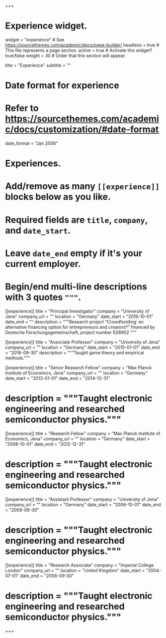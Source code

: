 +++
# Experience widget.
widget = "experience"  # See https://sourcethemes.com/academic/docs/page-builder/
headless = true  # This file represents a page section.
active = true  # Activate this widget? true/false
weight = 30  # Order that this section will appear.

title = "Experience"
subtitle = ""

# Date format for experience
#   Refer to https://sourcethemes.com/academic/docs/customization/#date-format
date_format = "Jan 2006"

# Experiences.
#   Add/remove as many `[[experience]]` blocks below as you like.
#   Required fields are `title`, `company`, and `date_start`.
#   Leave `date_end` empty if it's your current employer.
#   Begin/end multi-line descriptions with 3 quotes `"""`.
[[experience]]
  title = "Principal Investigator"
  company = "University of Jena"
  company_url = ""
  location = "Germany"
  date_start = "2016-10-01"
  date_end = ""
  description = """Research project “Crowdfunding: an alternative financing option for entrepreneurs and creators?” financed by Deutsche Forschungsgemeinschaft, project number 628902
  """

[[experience]]
  title = "Associate Professor"
  company = "University of Jena"
  company_url = ""
  location = "Germany"
  date_start = "2015-01-01"
  date_end = "2016-09-30"
  description = """Taught game theory and empirical methods."""


[[experience]]
  title = "Senior Research Fellow"
  company = "Max Planck Institute of Economics, Jena"
  company_url = ""
  location = "Germany"
  date_start = "2013-01-01"
  date_end = "2014-12-31"
#  description = """Taught electronic engineering and researched semiconductor physics."""

[[experience]]
  title = "Research Fellow"
  company = "Max Planck Institute of Economics, Jena"
  company_url = ""
  location = "Germany"
  date_start = "2008-10-01"
  date_end = "2012-12-31"
#  description = """Taught electronic engineering and researched semiconductor physics."""


[[experience]]
  title = "Assistant Professor"
  company = "University of Jena"
  company_url = ""
  location = "Germany"
  date_start = "2006-10-01"
  date_end = "2008-09-30"
#  description = """Taught electronic engineering and researched semiconductor physics."""


[[experience]]
  title = "Research Associate"
  company = "Imperial College London"
  company_url = ""
  location = "United Kingdom"
  date_start = "2004-07-01"
  date_end = "2006-09-30"
#  description = """Taught electronic engineering and researched semiconductor physics."""

+++
